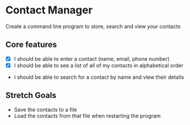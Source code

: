 # Contact Manager

Create a command line program to store, search and view your contacts

## Core features

- [x] I should be able to enter a contact (name, email, phone number)
- [x] I should be able to see a list of all of my contacts in alphabetical order
- I should be able to search for a contact by name and view their details

## Stretch Goals

- Save the contacts to a file
- Load the contacts from that file when restarting the program
